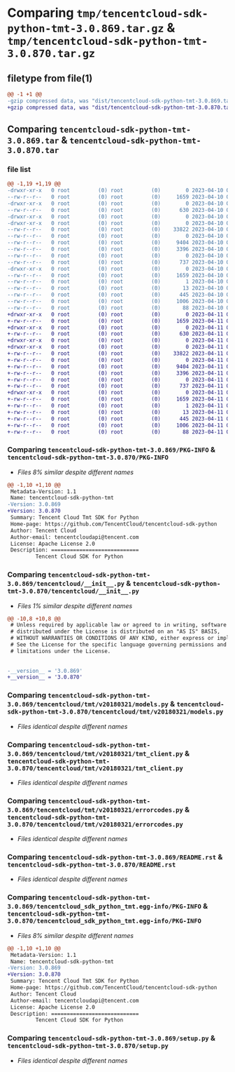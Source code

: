 # Comparing `tmp/tencentcloud-sdk-python-tmt-3.0.869.tar.gz` & `tmp/tencentcloud-sdk-python-tmt-3.0.870.tar.gz`

## filetype from file(1)

```diff
@@ -1 +1 @@
-gzip compressed data, was "dist/tencentcloud-sdk-python-tmt-3.0.869.tar", last modified: Mon Apr 10 03:16:58 2023, max compression
+gzip compressed data, was "dist/tencentcloud-sdk-python-tmt-3.0.870.tar", last modified: Tue Apr 11 03:56:41 2023, max compression
```

## Comparing `tencentcloud-sdk-python-tmt-3.0.869.tar` & `tencentcloud-sdk-python-tmt-3.0.870.tar`

### file list

```diff
@@ -1,19 +1,19 @@
-drwxr-xr-x   0 root         (0) root         (0)        0 2023-04-10 03:16:58.000000 tencentcloud-sdk-python-tmt-3.0.869/
--rw-r--r--   0 root         (0) root         (0)     1659 2023-04-10 03:16:58.000000 tencentcloud-sdk-python-tmt-3.0.869/PKG-INFO
-drwxr-xr-x   0 root         (0) root         (0)        0 2023-04-10 03:16:58.000000 tencentcloud-sdk-python-tmt-3.0.869/tencentcloud/
--rw-r--r--   0 root         (0) root         (0)      630 2023-04-10 03:16:58.000000 tencentcloud-sdk-python-tmt-3.0.869/tencentcloud/__init__.py
-drwxr-xr-x   0 root         (0) root         (0)        0 2023-04-10 03:16:58.000000 tencentcloud-sdk-python-tmt-3.0.869/tencentcloud/tmt/
-drwxr-xr-x   0 root         (0) root         (0)        0 2023-04-10 03:16:58.000000 tencentcloud-sdk-python-tmt-3.0.869/tencentcloud/tmt/v20180321/
--rw-r--r--   0 root         (0) root         (0)    33822 2023-04-10 03:16:58.000000 tencentcloud-sdk-python-tmt-3.0.869/tencentcloud/tmt/v20180321/models.py
--rw-r--r--   0 root         (0) root         (0)        0 2023-04-10 03:16:58.000000 tencentcloud-sdk-python-tmt-3.0.869/tencentcloud/tmt/v20180321/__init__.py
--rw-r--r--   0 root         (0) root         (0)     9404 2023-04-10 03:16:58.000000 tencentcloud-sdk-python-tmt-3.0.869/tencentcloud/tmt/v20180321/tmt_client.py
--rw-r--r--   0 root         (0) root         (0)     3396 2023-04-10 03:16:58.000000 tencentcloud-sdk-python-tmt-3.0.869/tencentcloud/tmt/v20180321/errorcodes.py
--rw-r--r--   0 root         (0) root         (0)        0 2023-04-10 03:16:58.000000 tencentcloud-sdk-python-tmt-3.0.869/tencentcloud/tmt/__init__.py
--rw-r--r--   0 root         (0) root         (0)      737 2023-04-10 03:16:58.000000 tencentcloud-sdk-python-tmt-3.0.869/README.rst
-drwxr-xr-x   0 root         (0) root         (0)        0 2023-04-10 03:16:58.000000 tencentcloud-sdk-python-tmt-3.0.869/tencentcloud_sdk_python_tmt.egg-info/
--rw-r--r--   0 root         (0) root         (0)     1659 2023-04-10 03:16:58.000000 tencentcloud-sdk-python-tmt-3.0.869/tencentcloud_sdk_python_tmt.egg-info/PKG-INFO
--rw-r--r--   0 root         (0) root         (0)        1 2023-04-10 03:16:58.000000 tencentcloud-sdk-python-tmt-3.0.869/tencentcloud_sdk_python_tmt.egg-info/dependency_links.txt
--rw-r--r--   0 root         (0) root         (0)       13 2023-04-10 03:16:58.000000 tencentcloud-sdk-python-tmt-3.0.869/tencentcloud_sdk_python_tmt.egg-info/top_level.txt
--rw-r--r--   0 root         (0) root         (0)      445 2023-04-10 03:16:58.000000 tencentcloud-sdk-python-tmt-3.0.869/tencentcloud_sdk_python_tmt.egg-info/SOURCES.txt
--rw-r--r--   0 root         (0) root         (0)     1006 2023-04-10 03:16:58.000000 tencentcloud-sdk-python-tmt-3.0.869/setup.py
--rw-r--r--   0 root         (0) root         (0)       88 2023-04-10 03:16:58.000000 tencentcloud-sdk-python-tmt-3.0.869/setup.cfg
+drwxr-xr-x   0 root         (0) root         (0)        0 2023-04-11 03:56:41.000000 tencentcloud-sdk-python-tmt-3.0.870/
+-rw-r--r--   0 root         (0) root         (0)     1659 2023-04-11 03:56:41.000000 tencentcloud-sdk-python-tmt-3.0.870/PKG-INFO
+drwxr-xr-x   0 root         (0) root         (0)        0 2023-04-11 03:56:41.000000 tencentcloud-sdk-python-tmt-3.0.870/tencentcloud/
+-rw-r--r--   0 root         (0) root         (0)      630 2023-04-11 03:56:40.000000 tencentcloud-sdk-python-tmt-3.0.870/tencentcloud/__init__.py
+drwxr-xr-x   0 root         (0) root         (0)        0 2023-04-11 03:56:41.000000 tencentcloud-sdk-python-tmt-3.0.870/tencentcloud/tmt/
+drwxr-xr-x   0 root         (0) root         (0)        0 2023-04-11 03:56:41.000000 tencentcloud-sdk-python-tmt-3.0.870/tencentcloud/tmt/v20180321/
+-rw-r--r--   0 root         (0) root         (0)    33822 2023-04-11 03:56:40.000000 tencentcloud-sdk-python-tmt-3.0.870/tencentcloud/tmt/v20180321/models.py
+-rw-r--r--   0 root         (0) root         (0)        0 2023-04-11 03:56:40.000000 tencentcloud-sdk-python-tmt-3.0.870/tencentcloud/tmt/v20180321/__init__.py
+-rw-r--r--   0 root         (0) root         (0)     9404 2023-04-11 03:56:40.000000 tencentcloud-sdk-python-tmt-3.0.870/tencentcloud/tmt/v20180321/tmt_client.py
+-rw-r--r--   0 root         (0) root         (0)     3396 2023-04-11 03:56:40.000000 tencentcloud-sdk-python-tmt-3.0.870/tencentcloud/tmt/v20180321/errorcodes.py
+-rw-r--r--   0 root         (0) root         (0)        0 2023-04-11 03:56:40.000000 tencentcloud-sdk-python-tmt-3.0.870/tencentcloud/tmt/__init__.py
+-rw-r--r--   0 root         (0) root         (0)      737 2023-04-11 03:56:40.000000 tencentcloud-sdk-python-tmt-3.0.870/README.rst
+drwxr-xr-x   0 root         (0) root         (0)        0 2023-04-11 03:56:41.000000 tencentcloud-sdk-python-tmt-3.0.870/tencentcloud_sdk_python_tmt.egg-info/
+-rw-r--r--   0 root         (0) root         (0)     1659 2023-04-11 03:56:41.000000 tencentcloud-sdk-python-tmt-3.0.870/tencentcloud_sdk_python_tmt.egg-info/PKG-INFO
+-rw-r--r--   0 root         (0) root         (0)        1 2023-04-11 03:56:41.000000 tencentcloud-sdk-python-tmt-3.0.870/tencentcloud_sdk_python_tmt.egg-info/dependency_links.txt
+-rw-r--r--   0 root         (0) root         (0)       13 2023-04-11 03:56:41.000000 tencentcloud-sdk-python-tmt-3.0.870/tencentcloud_sdk_python_tmt.egg-info/top_level.txt
+-rw-r--r--   0 root         (0) root         (0)      445 2023-04-11 03:56:41.000000 tencentcloud-sdk-python-tmt-3.0.870/tencentcloud_sdk_python_tmt.egg-info/SOURCES.txt
+-rw-r--r--   0 root         (0) root         (0)     1006 2023-04-11 03:56:40.000000 tencentcloud-sdk-python-tmt-3.0.870/setup.py
+-rw-r--r--   0 root         (0) root         (0)       88 2023-04-11 03:56:41.000000 tencentcloud-sdk-python-tmt-3.0.870/setup.cfg
```

### Comparing `tencentcloud-sdk-python-tmt-3.0.869/PKG-INFO` & `tencentcloud-sdk-python-tmt-3.0.870/PKG-INFO`

 * *Files 8% similar despite different names*

```diff
@@ -1,10 +1,10 @@
 Metadata-Version: 1.1
 Name: tencentcloud-sdk-python-tmt
-Version: 3.0.869
+Version: 3.0.870
 Summary: Tencent Cloud Tmt SDK for Python
 Home-page: https://github.com/TencentCloud/tencentcloud-sdk-python
 Author: Tencent Cloud
 Author-email: tencentcloudapi@tencent.com
 License: Apache License 2.0
 Description: ============================
         Tencent Cloud SDK for Python
```

### Comparing `tencentcloud-sdk-python-tmt-3.0.869/tencentcloud/__init__.py` & `tencentcloud-sdk-python-tmt-3.0.870/tencentcloud/__init__.py`

 * *Files 1% similar despite different names*

```diff
@@ -10,8 +10,8 @@
 # Unless required by applicable law or agreed to in writing, software
 # distributed under the License is distributed on an "AS IS" BASIS,
 # WITHOUT WARRANTIES OR CONDITIONS OF ANY KIND, either express or implied.
 # See the License for the specific language governing permissions and
 # limitations under the License.
 
 
-__version__ = '3.0.869'
+__version__ = '3.0.870'
```

### Comparing `tencentcloud-sdk-python-tmt-3.0.869/tencentcloud/tmt/v20180321/models.py` & `tencentcloud-sdk-python-tmt-3.0.870/tencentcloud/tmt/v20180321/models.py`

 * *Files identical despite different names*

### Comparing `tencentcloud-sdk-python-tmt-3.0.869/tencentcloud/tmt/v20180321/tmt_client.py` & `tencentcloud-sdk-python-tmt-3.0.870/tencentcloud/tmt/v20180321/tmt_client.py`

 * *Files identical despite different names*

### Comparing `tencentcloud-sdk-python-tmt-3.0.869/tencentcloud/tmt/v20180321/errorcodes.py` & `tencentcloud-sdk-python-tmt-3.0.870/tencentcloud/tmt/v20180321/errorcodes.py`

 * *Files identical despite different names*

### Comparing `tencentcloud-sdk-python-tmt-3.0.869/README.rst` & `tencentcloud-sdk-python-tmt-3.0.870/README.rst`

 * *Files identical despite different names*

### Comparing `tencentcloud-sdk-python-tmt-3.0.869/tencentcloud_sdk_python_tmt.egg-info/PKG-INFO` & `tencentcloud-sdk-python-tmt-3.0.870/tencentcloud_sdk_python_tmt.egg-info/PKG-INFO`

 * *Files 8% similar despite different names*

```diff
@@ -1,10 +1,10 @@
 Metadata-Version: 1.1
 Name: tencentcloud-sdk-python-tmt
-Version: 3.0.869
+Version: 3.0.870
 Summary: Tencent Cloud Tmt SDK for Python
 Home-page: https://github.com/TencentCloud/tencentcloud-sdk-python
 Author: Tencent Cloud
 Author-email: tencentcloudapi@tencent.com
 License: Apache License 2.0
 Description: ============================
         Tencent Cloud SDK for Python
```

### Comparing `tencentcloud-sdk-python-tmt-3.0.869/setup.py` & `tencentcloud-sdk-python-tmt-3.0.870/setup.py`

 * *Files identical despite different names*

